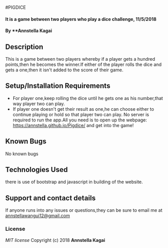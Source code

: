 #PIGDICE
#### It is a game between two players who play a dice challenge, 11/5/2018
#### By **Annstella Kagai
## Description
This is a game between two players whereby if a player gets a hundred points,then he becomes  the winner.If either of the player rolls the dice and gets a one,then it isn't added to the score of their game.
## Setup/Installation Requirements
* For player one,keep rolling the dice until he gets one as his number,that way player two can play.
* If player one doesn't get their result as one,he can choose either to continue playing or hold so that player two can play.
No server is required to run the app.All you need is to open up the webpage: https://annstella.github.io/Pigdice/ and get into the game!
## Known Bugs
No known bugs
## Technologies Used
there is use of bootstrap and javascript in building of the website.
## Support and contact details
If anyone runs into any issues or questions,they can be sure to email me at annstellawangui12@gmail.com
### License
*MIT license*
Copyright (c) 2018 **Annstella Kagai**
